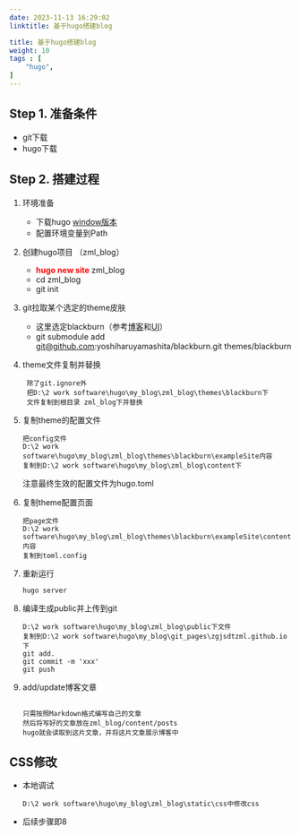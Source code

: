 ```yaml
---
date: 2023-11-13 16:29:02
linktitle: 基于hugo搭建blog

title: 基于hugo搭建blog
weight: 10
tags : [
    "hugo",
]
---
```


## Step 1. 准备条件

- git下载
- hugo下载

## Step 2. 搭建过程

1. 环境准备

   - 下载hugo [window版本](https://gohugo.io/installation/windows/)
   - 配置环境变量到Path 

2. 创建hugo项目 （zml_blog）

   -  <font color=red>**hugo new site**</font> zml_blog
   - cd zml_blog
   - git init

3. git拉取某个选定的theme皮肤

   - 这里选定blackburn（参考[博客](https://pkolaczk.github.io/software/)和[UI](https://github.com/yoshiharuyamashita/blackburn)）
   - git submodule add git@github.com:yoshiharuyamashita/blackburn.git themes/blackburn

4. theme文件复制并替换

   ```
    除了git.ignore外
    把D:\2 work software\hugo\my_blog\zml_blog\themes\blackburn下
    文件复制到根目录 zml_blog下并替换
   ```

5. 复制theme的配置文件

   ```
   把config文件 
   D:\2 work software\hugo\my_blog\zml_blog\themes\blackburn\exampleSite内容
   复制到D:\2 work software\hugo\my_blog\zml_blog\content下
   ```

   注意最终生效的配置文件为hugo.toml

6. 复制theme配置页面

   ```
   把page文件
   D:\2 work software\hugo\my_blog\zml_blog\themes\blackburn\exampleSite\content内容
   复制到toml.config
   ```

   

7. 重新运行 

   ```
   hugo server
   ```

8. 编译生成public并上传到git

   ```
   D:\2 work software\hugo\my_blog\zml_blog\public下文件
   复制到D:\2 work software\hugo\my_blog\git_pages\zgjsdtzml.github.io下
   git add.
   git commit -m 'xxx'
   git push
   ```

   

9. add/update博客文章

   ```
   
   只需按照Markdown格式编写自己的文章
   然后将写好的文章放在zml_blog/content/posts
   hugo就会读取到这片文章，并将这片文章展示博客中
   ```



## CSS修改

- 本地调试

  ```
  D:\2 work software\hugo\my_blog\zml_blog\static\css中修改css
  ```

- 后续步骤即8

